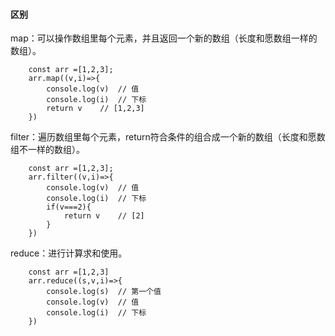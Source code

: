 #### 区别
map：可以操作数组里每个元素，并且返回一个新的数组（长度和愿数组一样的数组）。
```
    const arr =[1,2,3];
    arr.map((v,i)=>{
        console.log(v)  // 值
        console.log(i)  // 下标
        return v    // [1,2,3]
    })
```
filter：遍历数组里每个元素，return符合条件的组合成一个新的数组（长度和愿数组不一样的数组）。
```
    const arr =[1,2,3];
    arr.filter((v,i)=>{
        console.log(v)  // 值
        console.log(i)  // 下标
        if(v===2){
            return v    // [2]
        }
    })
```
reduce：进行计算求和使用。
```
    const arr =[1,2,3]
    arr.reduce((s,v,i)=>{
        console.log(s)  // 第一个值
        console.log(v)  // 值
        console.log(i)  // 下标
    })
